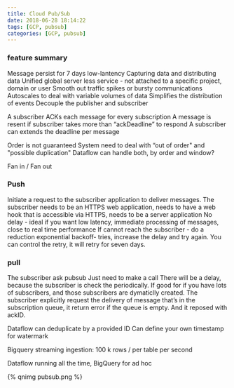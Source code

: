 ```yaml
---
title: Cloud Pub/Sub
date: 2018-06-28 18:14:22
tags: [GCP, pubsub]
categories: [GCP, pubsub]
---
```


### feature summary
Message persist for 7 days
low-lantency
Capturing data and distributing data
Unified global server less service - not attached to a specific project, domain or user
Smooth out traffic spikes or bursty communications
Autoscales to deal with variable volumes of data
Simplifies the distribution of events
Decouple the publisher and subscriber

A subscriber ACKs each message for every subscription
A message is resent if subscriber takes more than “ackDeadline” to respond
A subscriber can extends the deadline per message

Order is not guaranteed
System need to deal with “out of order" and "possible duplication"
Dataflow can handle both, by order and window?

Fan in / Fan out

### Push
Initiate a request to the subscriber application to deliver messages.
The subscriber needs to be an HTTPS web application, needs to have a web hook that is accessible via HTTPS, needs to be a server application
No delay - ideal if you want low latency, immediate processing of messages, close to real time performance
If cannot reach the subscriber - do a reduction exponential backoff- tries, increase the delay and try again. You can control the retry, it will retry for seven days.

### pull
The subscriber ask pubsub
Just need to make a call
There will be a delay, because the subscriber is check the periodically.
If good for if you have lots of subscribers, and those subscribers are dymaticlly created.
The subscriber explicitly request the delivery of message that’s in the subscription queue, it return error if the queue is empty. And it reposed with ackID.

Dataflow can deduplicate by a provided ID
Can define your own timestamp for watermark

Bigquery streaming ingestion:
100 k rows / per table per second

Dataflow running all the time, BigQuery for ad hoc

{% qnimg pubsub.png %}